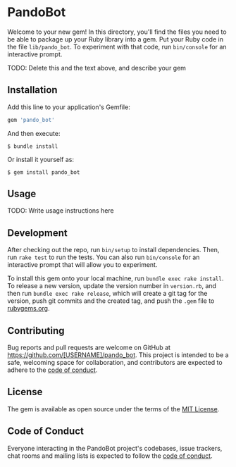 # PandoBot

Welcome to your new gem! In this directory, you'll find the files you need to be able to package up your Ruby library into a gem. Put your Ruby code in the file `lib/pando_bot`. To experiment with that code, run `bin/console` for an interactive prompt.

TODO: Delete this and the text above, and describe your gem

## Installation

Add this line to your application's Gemfile:

```ruby
gem 'pando_bot'
```

And then execute:

    $ bundle install

Or install it yourself as:

    $ gem install pando_bot

## Usage

TODO: Write usage instructions here

## Development

After checking out the repo, run `bin/setup` to install dependencies. Then, run `rake test` to run the tests. You can also run `bin/console` for an interactive prompt that will allow you to experiment.

To install this gem onto your local machine, run `bundle exec rake install`. To release a new version, update the version number in `version.rb`, and then run `bundle exec rake release`, which will create a git tag for the version, push git commits and the created tag, and push the `.gem` file to [rubygems.org](https://rubygems.org).

## Contributing

Bug reports and pull requests are welcome on GitHub at https://github.com/[USERNAME]/pando_bot. This project is intended to be a safe, welcoming space for collaboration, and contributors are expected to adhere to the [code of conduct](https://github.com/[USERNAME]/pando_bot/blob/main/CODE_OF_CONDUCT.md).

## License

The gem is available as open source under the terms of the [MIT License](https://opensource.org/licenses/MIT).

## Code of Conduct

Everyone interacting in the PandoBot project's codebases, issue trackers, chat rooms and mailing lists is expected to follow the [code of conduct](https://github.com/[USERNAME]/pando_bot/blob/main/CODE_OF_CONDUCT.md).
